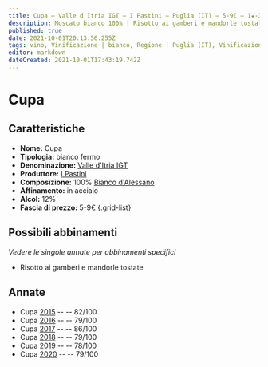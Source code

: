 ```yaml
---
title: Cupa – Valle d'Itria IGT – I Pastini – Puglia (IT) – 5-9€ – 1★-3★
description: Moscato bianco 100% | Risotto ai gamberi e mandorle tostate
published: true
date: 2021-10-01T20:13:56.255Z
tags: vino, Vinificazione | bianco, Regione | Puglia (IT), Vinificazione | varietale, Vinificazione | fermo, Valutazioni | 3 stelle, Vitigni | bianco d alessano, Prezzi | 5-9€, Alimento | Risotto ai gamberi e mandorle tostate
editor: markdown
dateCreated: 2021-10-01T17:43:19.742Z
---
```


# Cupa

## Caratteristiche
- **Nome:** Cupa
- **Tipologia:** bianco fermo
- **Denominazione:** [Valle d'Itria IGT](/denominazioni/Italia/Puglia/IGT/Valle-d-Itria)
- **Produttore:** [I Pastini](/produttori/Italia/Puglia/I-Pastini) 
- **Composizione:** 100% [Bianco d'Alessano](/vitigni/Italia/bacca-bianca/bianco-d-alessano)
- **Affinamento:** in acciaio
- **Alcol:** 12%
- **Fascia di prezzo:** 5-9€
{.grid-list}

## Possibili abbinamenti
*Vedere le singole annate per abbinamenti specifici*

- Risotto ai gamberi e mandorle tostate

## Annate
- Cupa [2015](vini/Italia/Puglia/I-Pastini/Cupa/2015) -- <span class="star-2"></span> -- 82/100
- Cupa [2016](vini/Italia/Puglia/I-Pastini/Cupa/2016) -- <span class="star-1"></span> -- 79/100
- Cupa [2017](vini/Italia/Puglia/I-Pastini/Cupa/2017) -- <span class="star-3"></span> -- 86/100
- Cupa [2018](vini/Italia/Puglia/I-Pastini/Cupa/2018) -- <span class="star-1"></span> -- 79/100
- Cupa [2019](vini/Italia/Puglia/I-Pastini/Cupa/2019) -- <span class="star-1"></span> -- 78/100
- Cupa [2020](vini/Italia/Puglia/I-Pastini/Cupa/2020) -- <span class="star-1"></span> -- 79/100


